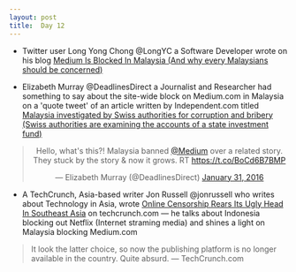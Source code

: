 ```yaml
---
layout: post
title:  Day 12
---
```

	
- Twitter user Long Yong Chong @LongYC a Software Developer wrote on his blog <a href="http://longyc.com/2016/01/medium-is-blocked-in-malaysia/" target="_blank">Medium Is Blocked In Malaysia (And why every Malaysians should be concerned)</a> 

- Elizabeth Murray @DeadlinesDirect a Journalist and Researcher had something to say about the site-wide block on Medium.com in Malaysia on a 'quote tweet' of an article written by Independent.com titled <a href="http://www.independent.co.uk/news/world/asia/malaysia-investigated-by-swiss-authorities-for-corruption-and-bribery-a6844231.html" target="_blank">Malaysia investigated by Swiss authorities for corruption and bribery (Swiss authorities are examining the accounts of a state investment fund)</a>

<center>
<blockquote class="twitter-tweet" lang="en"><p lang="en" dir="ltr">Hello, what&#39;s this?! Malaysia banned <a href="https://twitter.com/Medium">@Medium</a> over a related story. They stuck by the story &amp; now it grows. RT <a href="https://t.co/BoCd6B7BMP">https://t.co/BoCd6B7BMP</a></p>&mdash; Elizabeth Murray (@DeadlinesDirect) <a href="https://twitter.com/DeadlinesDirect/status/693741032572264448">January 31, 2016</a></blockquote>
</center>

- A TechCrunch, Asia-based writer Jon Russell @jonrussell who writes about Technology in Asia, wrote <a href="http://techcrunch.com/2016/01/31/southeast-asia-censorsh1t/?ncid=rss&utm_source=feedburner&utm_medium=feed&utm_campaign=Feed%3A+Techcrunch+%28TechCrunch%29&sr_share=twitter" target="_blank">Online Censorship Rears Its Ugly Head In Southeast Asia</a> on techcrunch.com &mdash; he talks about Indonesia blocking out Netflix (Internet straming media) and shines a light on Malaysia blocking Medium.com

> It look the latter choice, so now the publishing platform is no longer available in the country. Quite absurd. &mdash; TechCrunch.com

